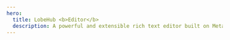 ```yaml
---
hero:
  title: LobeHub <b>Editor</b>
  description: A powerful and extensible rich text editor built on Meta's Lexical framework,<br>providing a modern editing experience with React integration.
---
```


<code src="./index.tsx" nopadding inline></code>
